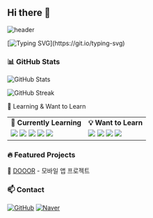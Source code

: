 ## Hi there 👋

![header](https://capsule-render.vercel.app/api?type=waving&color=FFBDF9&height=80&section=header)

[![Typing SVG](https://readme-typing-svg.demolab.com?font=Alkatra&weight=500&size=45&duration=4000&pause=3&color=FFBDF9&center=true&vCenter=true&multiline=true&repeat=true&width=1000&height=100&lines=Welcome+to+Minyong's+GitHub!)](https://git.io/typing-svg)


### 📊 GitHub Stats
![GitHub Stats](https://github-readme-stats.vercel.app/api?username=myllli&show_icons=true&theme=dracula)

![GitHub Streak](https://github-readme-streak-stats.herokuapp.com/?user=myllli&theme=dracula)


🌱 Learning & Want to Learn
<table> <tr> <td align="center"><b>🌱 Currently Learning</b></td> <td align="center"><b>💡 Want to Learn</b></td> </tr> <tr> <td valign="top"> <img src="https://img.shields.io/badge/Flutter-02569B?style=flat&logo=flutter&logoColor=white"/> <img src="https://img.shields.io/badge/GitHub-181717?style=flat&logo=github&logoColor=white"/> <img src="https://img.shields.io/badge/Java-007396?style=flat&logo=java&logoColor=white"/> <img src="https://img.shields.io/badge/C++-00599C?style=flat&logo=c%2B%2B&logoColor=white"/> <img src="https://img.shields.io/badge/Linux-FCC624?style=flat&logo=linux&logoColor=black"/> </td> <td valign="top"> <img src="https://img.shields.io/badge/SQL-4479A1?style=flat&logo=mysql&logoColor=white"/> <img src="https://img.shields.io/badge/Android Studio-3DDC84?style=flat&logo=androidstudio&logoColor=white"/> <img src="https://img.shields.io/badge/Firebase-FFCA28?style=flat&logo=firebase&logoColor=black"/> <img src="https://img.shields.io/badge/Git-F05032?style=flat&logo=git&logoColor=white"/> </td> </tr> </table>




### 🔥 Featured Projects
 📱 [DOOOR](https://github.com/GDG-Dooor) - 모바일 앱 프로젝트


### 📫 Contact
[![GitHub](https://img.shields.io/badge/GitHub-181717?style=flat&logo=github&logoColor=white)](https://github.com/myllli)
[![Naver](https://img.shields.io/badge/Naver-03C75A?style=flat&logo=naver&logoColor=white)](mailto:my200237@naver.com)
